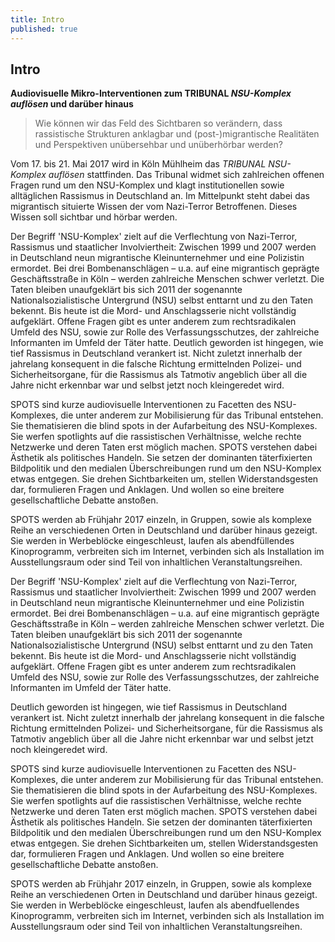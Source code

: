 ```yaml
---
title: Intro
published: true
---
```


## Intro

**Audiovisuelle Mikro-Interventionen zum TRIBUNAL _NSU-Komplex auflösen_ und darüber hinaus**

> Wie können wir das Feld des Sichtbaren so verändern, dass rassistische Strukturen anklagbar und (post-)migrantische Realitäten und Perspektiven unübersehbar und unüberhörbar werden?

Vom 17. bis 21. Mai 2017 wird in Köln Mühlheim das _TRIBUNAL NSU-Komplex auflösen_ stattfinden.
Das Tribunal widmet sich zahlreichen offenen Fragen rund um den NSU-Komplex und klagt institutionellen sowie alltäglichen Rassismus in Deutschland an. Im Mittelpunkt steht dabei das migrantisch situierte Wissen der vom Nazi-Terror Betroffenen. Dieses Wissen soll sichtbar und hörbar werden.

Der Begriff 'NSU-Komplex' zielt auf die Verflechtung von Nazi-Terror, Rassismus und staatlicher Involviertheit: Zwischen 1999 und 2007 werden in Deutschland neun migrantische Kleinunternehmer und eine Polizistin ermordet. Bei drei Bombenanschlägen – u.a. auf eine migrantisch geprägte Geschäftsstraße in Köln – werden zahlreiche Menschen schwer verletzt. Die Taten bleiben unaufgeklärt bis sich 2011 der sogenannte Nationalsozialistische Untergrund (NSU) selbst enttarnt und zu den Taten bekennt.
Bis heute ist die Mord- und Anschlagsserie nicht vollständig aufgeklärt. Offene Fragen gibt es unter anderem zum rechtsradikalen Umfeld des NSU, sowie zur Rolle des Verfassungsschutzes, der zahlreiche Informanten im Umfeld der Täter hatte. 
Deutlich geworden ist hingegen, wie tief Rassismus in Deutschland verankert ist. Nicht zuletzt innerhalb der jahrelang konsequent in die falsche Richtung ermittelnden Polizei- und Sicherheitsorgane, für die Rassismus als Tatmotiv angeblich über all die Jahre nicht erkennbar war und selbst jetzt noch kleingeredet wird.

SPOTS sind kurze audiovisuelle Interventionen zu Facetten des NSU-Komplexes, die unter anderem zur Mobilisierung für das Tribunal entstehen. Sie thematisieren die blind spots in der Aufarbeitung des NSU-Komplexes. Sie werfen spotlights auf die rassistischen Verhältnisse, welche rechte Netzwerke und deren Taten erst möglich machen. SPOTS verstehen dabei Ästhetik als politisches Handeln. Sie setzen der dominanten täterfixierten Bildpolitik und den medialen Überschreibungen rund um den NSU-Komplex etwas entgegen. Sie drehen Sichtbarkeiten um, stellen Widerstandsgesten dar, formulieren Fragen und Anklagen. Und wollen so eine breitere gesellschaftliche Debatte anstoßen.

SPOTS werden ab Frühjahr 2017 einzeln, in Gruppen, sowie als komplexe Reihe an verschiedenen Orten in Deutschland und darüber hinaus gezeigt. Sie werden in Werbeblöcke eingeschleust, laufen als abendfüllendes Kinoprogramm, verbreiten sich im Internet, verbinden sich als Installation im Ausstellungsraum oder sind Teil von inhaltlichen Veranstaltungsreihen.

Der Begriff 'NSU-Komplex' zielt auf die Verflechtung von Nazi-Terror, Rassismus und staatlicher Involviertheit: Zwischen 1999 und 2007 werden in Deutschland neun migrantische Kleinunternehmer und eine Polizistin ermordet. Bei drei Bombenanschlägen – u.a. auf eine migrantisch geprägte Geschäftsstraße in Köln – werden zahlreiche Menschen schwer verletzt. Die Taten bleiben unaufgeklärt bis sich 2011 der sogenannte Nationalsozialistische Untergrund (NSU) selbst enttarnt und zu den Taten bekennt.
Bis heute ist die Mord- und Anschlagsserie nicht vollständig aufgeklärt. Offene Fragen gibt es unter anderem zum rechtsradikalen Umfeld des NSU, sowie zur Rolle des Verfassungsschutzes, der zahlreiche Informanten im Umfeld der Täter hatte. 

Deutlich geworden ist hingegen, wie tief Rassismus in Deutschland verankert ist. Nicht zuletzt innerhalb der jahrelang konsequent in die falsche Richtung ermittelnden Polizei- und Sicherheitsorgane, für die Rassismus als Tatmotiv angeblich über all die Jahre nicht erkennbar war und selbst jetzt noch kleingeredet wird.

SPOTS sind kurze audiovisuelle Interventionen zu Facetten des NSU-Komplexes, die unter anderem zur Mobilisierung für das Tribunal entstehen. Sie thematisieren die blind spots in der Aufarbeitung des NSU-Komplexes. Sie werfen spotlights auf die rassistischen Verhältnisse, welche rechte Netzwerke und deren Taten erst möglich machen. SPOTS verstehen dabei Ästhetik als politisches Handeln. Sie setzen der dominanten täterfixierten Bildpolitik und den medialen Überschreibungen rund um den NSU-Komplex etwas entgegen. Sie drehen Sichtbarkeiten um, stellen Widerstandsgesten dar, formulieren Fragen und Anklagen. Und wollen so eine breitere gesellschaftliche Debatte anstoßen.

SPOTS werden ab Frühjahr 2017 einzeln, in Gruppen, sowie als komplexe Reihe an verschiedenen Orten in Deutschland und darüber hinaus gezeigt. Sie werden in Werbeblöcke eingeschleust, laufen als abendfuellendes Kinoprogramm, verbreiten sich im Internet, verbinden sich als Installation im Ausstellungsraum oder sind Teil von inhaltlichen Veranstaltungsreihen.
